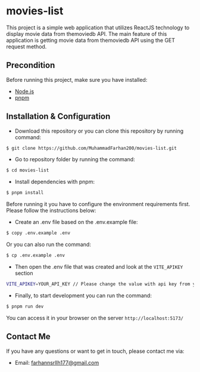 <h1 style="display: flex; align-items: center;">movies-list</h1>

This project is a simple web application that utilizes ReactJS technology to display movie data from themoviedb API.
The main feature of this application is getting movie data from themoviedb API using the GET request method.

## Precondition

Before running this project, make sure you have installed:

- <a href="https://nodejs.org" target="_blank">Node.js</a>
- <a href="https://www.npmjs.com" target="_blank">pnpm</a>

## Installation & Configuration

- Download this repository or you can clone this repository by running command:

```bash
$ git clone https://github.com/MuhammadFarhan200/movies-list.git
```

- Go to repository folder by running the command:

```bash
$ cd movies-list
```

- Install dependencies with pnpm:

```bash
$ pnpm install
```

Before running it you have to configure the environment requirements first. Please follow the instructions below:

- Create an .env file based on the .env.example file:

```bash
$ copy .env.example .env
```

Or you can also run the command:

```bash
$ cp .env.example .env
```

- Then open the .env file that was created and look at the `VITE_APIKEY` section

```bash
VITE_APIKEY=YOUR_API_KEY // Please change the value with api key from your themoviedb account
```

- Finally, to start development you can run the command:

```bash
$ pnpm run dev
```

You can access it in your browser on the server `http://localhost:5173/`

## Contact Me

If you have any questions or want to get in touch, please contact me via:

- Email: [farhannsrllh177@gmail.com](mailto:farhannsrllh177@gmail.com)
